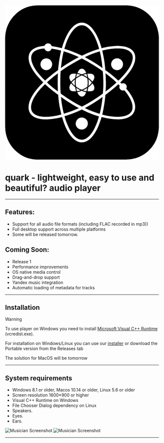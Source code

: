 ![quark icon](/assets/icon512.png) 

# quark - lightweight, easy to use and beautiful? audio player 

--- 

## Features:  
 + Support for all audio file formats (including FLAC recorded in mp3))
 + Full desktop support across multiple platforms
 + Some will be released tomorrow.

## Coming Soon:  
 + Release 1 
 + Performance improvements  
 + OS native media control  
 + Drag-and-drop support 
 + Yandex music integration 
 + Automatic loading of metadata for tracks 

---

## Installation
 > [!WARNING]
 > To use player on Windows you need to install [Microsoft Visual C++ Runtime](https://aka.ms/vs/17/release/vc_redist.x64.exe) (vcredist.exe).  
 
 For installation on Windows/Linux you can use our [installer](https://github.com/z3nsh0w/quark-installer) or download the Portable version from the Releases tab  
 
 The solution for MacOS will be tomorrow  

---

## System requirements  
 + Windows 8.1 or older, Macos 10.14 or older, Linux 5.6 or older  
 + Screen resolution 1600*900 or higher  
 + Visual C++ Runtime on Windows  
 + File Chooser Dialog dependency on Linux  
 + Speakers.  
 + Eyes. 
 + Ears. 


![Musician Screenshot](appphoto.png)
![Musician Screenshot](appphoto1.png)

---

